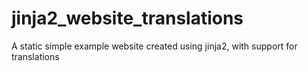 # jinja2_website_translations
A static simple example website created using jinja2, with support for translations
